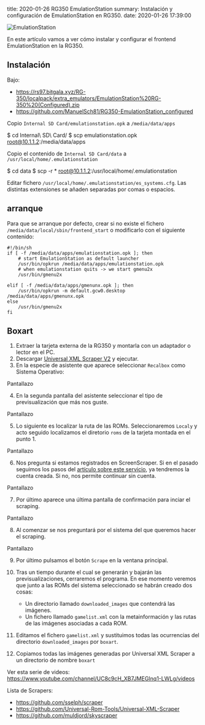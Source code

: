 title: 2020-01-26 RG350 EmulationStation
summary: Instalación y configuración de EmulationStation en RG350.
date: 2020-01-26 17:39:00

![EmulationStation](/images/posts/emulationstation.png)

En este artículo vamos a ver cómo instalar y configurar el frontend EmulationStation en la RG350.

## Instalación

Bajo:

* https://rs97.bitgala.xyz/RG-350/localpack/extra_emulators/EmulationStation%20RG-350%20(Configured).zip
* https://github.com/ManuelSch81/RG350-EmulationStation_configured

Copio `Internal SD Card/emulationstation.opk` a `/media/data/apps`

$ cd Internal\ SD\ Card/
$ scp emulationstation.opk root@10.1.1.2:/media/data/apps

Copio el contenido de `Internal SD Card/data` a `/usr/local/home/.emulationstation`

$ cd data
$ scp -r * root@10.1.1.2:/usr/local/home/.emulationstation


Editar fichero `/usr/local/home/.emulationstation/es_systems.cfg`. Las distintas extensiones se añaden separadas por comas o espacios.

## arranque

Para que se arranque por defecto, crear si no existe el fichero `/media/data/local/sbin/frontend_start` o modificarlo con el siguiente contenido:

```
#!/bin/sh
if [ -f /media/data/apps/emulationstation.opk ]; then
    # start EmulationStation as default launcher
    /usr/bin/opkrun /media/data/apps/emulationstation.opk
    # when emulationstation quits -> we start gmenu2x
    /usr/bin/gmenu2x

elif [ -f /media/data/apps/gmenunx.opk ]; then
    /usr/bin/opkrun -m default.gcw0.desktop /media/data/apps/gmenunx.opk
else
    /usr/bin/gmenu2x
fi
```

## Boxart

1. Extraer la tarjeta externa de la RG350 y montarla con un adaptador o lector en el PC.
2. Descargar [Universal XML Scraper V2](https://github.com/Universal-Rom-Tools/Universal-XML-Scraper/releases) y ejecutar.
3. En la especie de asistente que aparece seleccionar `Recalbox` como Sistema Operativo:

Pantallazo

4. En la segunda pantalla del asistente seleccionar el tipo de previsualización que más nos guste.

Pantallazo

5. Lo siguiente es localizar la ruta de las ROMs. Seleccionaremos `Localy` y acto seguido localizamos el diretorio `roms` de la tarjeta montada en el punto 1.

Pantallazo

6. Nos pregunta si estamos registrados en ScreenScraper. Si en el pasado seguimos los pasos del [artículo sobre este servicio](/2020-01-11-rg350_scraper.html), ya tendremos la cuenta creada. Si no, nos permite continuar sin cuenta.

Pantallazo

7. Por último aparece una última pantalla de confirmación para inciar el scraping.

Pantallazo

8. Al comenzar se nos preguntará por el sistema del que queremos hacer el scraping.

Pantallazo

9. Por último pulsamos el botón `Scrape` en la ventana principal.

10. Tras un tiempo durante el cual se generarán y bajarán las previsualizaciones, cerraremos el programa. En ese momento veremos que junto a las ROMs del sistema seleccionado se habrán creado dos cosas:

    * Un directorio llamado `downloaded_images` que contendrá las imágenes.
    * Un fichero llamado `gamelist.xml` con la metainformación y las rutas de las imágenes asociadas a cada ROM.

11. Editamos el fichero `gamelist.xml` y sustituimos todas las ocurrencias del directorio `downloaded_images` por `boxart`.

12. Copiamos todas las imágenes generadas por Universal XML Scraper a un directorio de nombre `boxart`

Ver esta serie de videos: https://www.youtube.com/channel/UC8c9cH_XB7JMEGInq1-LWLg/videos

Lista de Scrapers:

* https://github.com/sselph/scraper
* https://github.com/Universal-Rom-Tools/Universal-XML-Scraper
* https://github.com/muldjord/skyscraper
